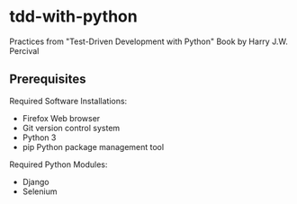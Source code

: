 # tdd-with-python
Practices from "Test-Driven Development with Python" Book by Harry J.W. Percival

## Prerequisites

Required Software Installations:
 - Firefox Web browser
 - Git version control system
 - Python 3
 - pip Python package management tool
 
 Required Python Modules:
 - Django
 - Selenium
 

